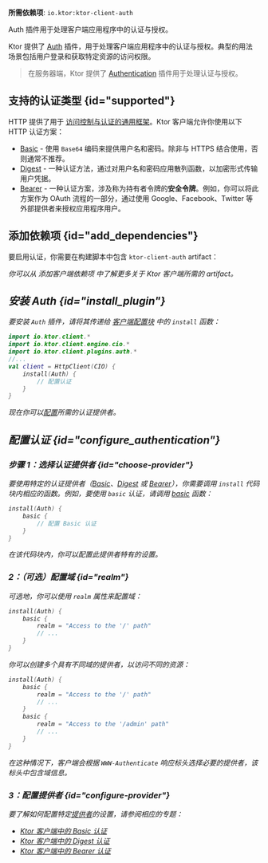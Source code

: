 [//]: # (title: Ktor 客户端中的认证与授权)

<show-structure for="chapter" depth="2"/>
<primary-label ref="client-plugin"/>

<tldr>
<p>
<b>所需依赖项</b>: <code>io.ktor:ktor-client-auth</code>
</p>
</tldr>

<link-summary>
Auth 插件用于处理客户端应用程序中的认证与授权。
</link-summary>

Ktor 提供了
[Auth](https://api.ktor.io/ktor-client-auth/io.ktor.client.plugins.auth/-auth)
插件，用于处理客户端应用程序中的认证与授权。典型的用法场景包括用户登录和获取特定资源的访问权限。

> 在服务器端，Ktor 提供了 [Authentication](server-auth.md) 插件用于处理认证与授权。

## 支持的认证类型 {id="supported"}

HTTP 提供了用于 [访问控制与认证的通用框架](https://developer.mozilla.org/en-US/docs/Web/HTTP/Authentication)。Ktor 客户端允许你使用以下 HTTP 认证方案：

* [Basic](client-basic-auth.md) - 使用 `Base64` 编码来提供用户名和密码。除非与 HTTPS 结合使用，否则通常不推荐。
* [Digest](client-digest-auth.md) - 一种认证方法，通过对用户名和密码应用散列函数，以加密形式传输用户凭据。
* [Bearer](client-bearer-auth.md) - 一种认证方案，涉及称为持有者令牌的**安全令牌**。例如，你可以将此方案作为 OAuth 流程的一部分，通过使用 Google、Facebook、Twitter 等外部提供者来授权应用程序用户。

## 添加依赖项 {id="add_dependencies"}

要启用认证，你需要在构建脚本中包含 `ktor-client-auth` artifact：

<var name="artifact_name" value="ktor-client-auth"/>
<Tabs group="languages">
    <TabItem title="Gradle (Kotlin)" group-key="kotlin">
        <code-block lang="Kotlin" code="            implementation(&quot;io.ktor:%artifact_name%:$ktor_version&quot;)"/>
    </TabItem>
    <TabItem title="Gradle (Groovy)" group-key="groovy">
        <code-block lang="Groovy" code="            implementation &quot;io.ktor:%artifact_name%:$ktor_version&quot;"/>
    </TabItem>
    <TabItem title="Maven" group-key="maven">
        <code-block lang="XML" code="            &lt;dependency&gt;&#10;                &lt;groupId&gt;io.ktor&lt;/groupId&gt;&#10;                &lt;artifactId&gt;%artifact_name%-jvm&lt;/artifactId&gt;&#10;                &lt;version&gt;${ktor_version}&lt;/version&gt;&#10;            &lt;/dependency&gt;"/>
    </TabItem>
</Tabs>
<p>
    你可以从 <Links href="/ktor/client-dependencies" summary="了解如何向现有项目添加客户端依赖项。">添加客户端依赖项</Links> 中了解更多关于 Ktor 客户端所需的 artifact。
</p>

## 安装 Auth {id="install_plugin"}
要安装 `Auth` 插件，请将其传递给 [客户端配置块](client-create-and-configure.md#configure-client) 中的 `install` 函数：

```kotlin
import io.ktor.client.*
import io.ktor.client.engine.cio.*
import io.ktor.client.plugins.auth.*
//...
val client = HttpClient(CIO) {
    install(Auth) {
        // 配置认证
    }
}
```
现在你可以[配置](#configure_authentication)所需的认证提供者。

## 配置认证 {id="configure_authentication"}

### 步骤 1：选择认证提供者 {id="choose-provider"}

要使用特定的认证提供者（[Basic](client-basic-auth.md)、[Digest](client-digest-auth.md) 或 [Bearer](client-bearer-auth.md)），你需要调用 `install` 代码块内相应的函数。例如，要使用 `basic` 认证，请调用 [basic](https://api.ktor.io/ktor-client-auth/io.ktor.client.plugins.auth.providers/basic.html) 函数：

```kotlin
install(Auth) {
    basic {
        // 配置 Basic 认证
    }
}
```
在该代码块内，你可以配置此提供者特有的设置。

### 2：（可选）配置域 {id="realm"}

可选地，你可以使用 `realm` 属性来配置域：

```kotlin
install(Auth) {
    basic {
        realm = "Access to the '/' path"
        // ...
    }
}
```

你可以创建多个具有不同域的提供者，以访问不同的资源：

```kotlin
install(Auth) {
    basic {
        realm = "Access to the '/' path"
        // ...
    }
    basic {
        realm = "Access to the '/admin' path"
        // ...
    }
}
```

在这种情况下，客户端会根据 `WWW-Authenticate` 响应标头选择必要的提供者，该标头中包含域信息。

### 3：配置提供者 {id="configure-provider"}

要了解如何配置特定[提供者](#supported)的设置，请参阅相应的专题：
* [Ktor 客户端中的 Basic 认证](client-basic-auth.md)
* [Ktor 客户端中的 Digest 认证](client-digest-auth.md)
* [Ktor 客户端中的 Bearer 认证](client-bearer-auth.md)